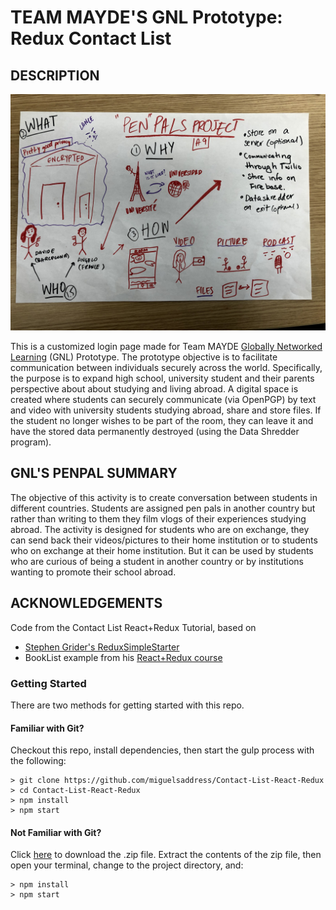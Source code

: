 # TEAM MAYDE'S GNL Prototype: Redux Contact List

## DESCRIPTION

![Image summary](https://github.com/dvampofo/gnlLogin/blob/master/images/imagesummary.jpg?raw=true)

This is a customized login page made for Team MAYDE [Globally Networked Learning](http://gnl.info.yorku.ca/) (GNL) Prototype. The prototype objective is to facilitate communication between individuals securely across the world. Specifically, the purpose is to expand high school, university student and their parents perspective about about studying and living abroad. A digital space is created where students can securely communicate (via OpenPGP) by text and video with university students studying abroad, share and store files. If the student no longer wishes to be part of the room, they can leave it and have the stored data permanently destroyed (using the Data Shredder program).

## GNL'S PENPAL SUMMARY

The objective of this activity is to create conversation between students in different countries. Students are assigned pen pals in another country but rather than writing to them they film vlogs of their experiences studying abroad. The activity is designed for students who are on exchange, they can send back their videos/pictures to their home institution or to students who on exchange at their home institution. But it can be used by students who are curious of being a student in another country or by institutions wanting to promote their school abroad.

## ACKNOWLEDGEMENTS

Code from the Contact List React+Redux Tutorial, based on

- [Stephen Grider's ReduxSimpleStarter](https://github.com/StephenGrider/ReduxSimpleStarter.git)
- BookList example from his [React+Redux course](https://www.udemy.com/react-redux/)

### Getting Started

There are two methods for getting started with this repo.

#### Familiar with Git?

Checkout this repo, install dependencies, then start the gulp process with the following:

```
> git clone https://github.com/miguelsaddress/Contact-List-React-Redux
> cd Contact-List-React-Redux
> npm install
> npm start
```

#### Not Familiar with Git?

Click [here](https://github.com/miguelsaddress/Contact-List-React-Redux/archive/master.zip) to download the .zip file. Extract the contents of the zip file, then open your terminal, change to the project directory, and:

```
> npm install
> npm start
```
